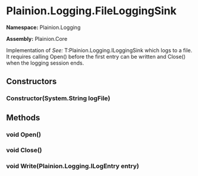 
# Plainion.Logging.FileLoggingSink

**Namespace:** Plainion.Logging

**Assembly:** Plainion.Core

Implementation of
*See:* T:Plainion.Logging.ILoggingSink
which logs to a file. It requires calling Open() before the first entry can be written and Close() when the logging session ends.


## Constructors

### Constructor(System.String logFile)


## Methods

### void Open()

### void Close()

### void Write(Plainion.Logging.ILogEntry entry)
